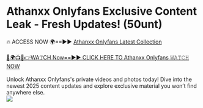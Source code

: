 # Athanxx Onlyfans Exclusive Content Leak - Fresh Updates! (50unt)

🔥 ACCESS NOW 🌍==►► <a href="https://tinyurl.com/kvy9nzfs" rel="nofollow">Athanxx Onlyfans Latest Collection</a>
<br><br>
[🔴🌍📺📱👉WA𝚃CH Now==►► CLICK HERE TO Athanxx Onlyfans 𝚆𝙰𝚃𝙲𝙷 NOW](https://tinyurl.com/kvy9nzfs)
<br><br>
Unlock Athanxx Onlyfans's private videos and photos today! Dive into the newest 2025 content updates and explore exclusive material you won’t find anywhere else.
<br>
<a href="https://tinyurl.com/kvy9nzfs" rel="nofollow" data-target="animated-image.originalLink"><img src="https://camo.githubusercontent.com/8a4f000d20f83aca3bf7ec5f350d767afa0574a8a352519fd8cfa583a6f93a33/68747470733a2f2f692e696d6775722e636f6d2f644a486b345a712e676966" data-canonical-src="https://i.imgur.com/dJHk4Zq.gif" style="max-width: 100%; display: inline-block;" data-target="animated-image.originalImage"></a>
<br>
